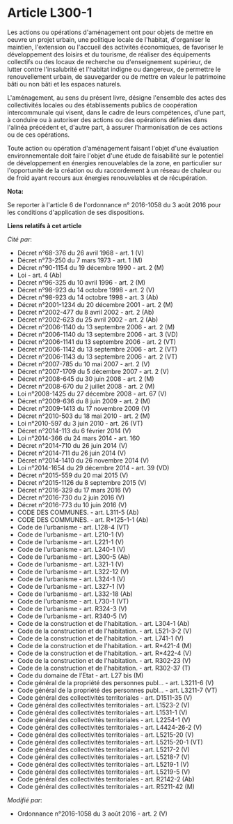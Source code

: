 # Article L300-1

Les actions ou opérations d'aménagement ont pour objets de mettre en oeuvre un projet urbain, une politique locale de
l'habitat, d'organiser le maintien, l'extension ou l'accueil des activités économiques, de favoriser le développement des
loisirs et du tourisme, de réaliser des équipements collectifs ou des locaux de recherche ou d'enseignement supérieur, de
lutter contre l'insalubrité et l'habitat indigne ou dangereux, de permettre le renouvellement urbain, de sauvegarder ou de
mettre en valeur le patrimoine bâti ou non bâti et les espaces naturels. 

L'aménagement, au sens du présent livre, désigne l'ensemble des actes des collectivités locales ou des établissements publics
de coopération intercommunale qui visent, dans le cadre de leurs compétences, d'une part, à conduire ou à autoriser des
actions ou des opérations définies dans l'alinéa précédent et, d'autre part, à assurer l'harmonisation de ces actions ou de
ces opérations. 

Toute action ou opération d'aménagement faisant l'objet d'une   évaluation environnementale  doit faire l'objet d'une étude
de faisabilité sur le potentiel de développement en énergies renouvelables de la zone, en particulier sur l'opportunité de la
création ou du raccordement à un réseau de chaleur ou de froid ayant recours aux énergies renouvelables et de récupération.

**Nota:**

Se reporter à l'article 6 de l'ordonnance n° 2016-1058 du 3 août 2016 pour les conditions d'application de ses dispositions.

**Liens relatifs à cet article**

_Cité par_:

  - Décret n°68-376 du 26 avril 1968 - art. 1 (V)
  - Décret n°73-250 du 7 mars 1973 - art. 1 (M)
  - Décret n°90-1154 du 19 décembre 1990 - art. 2 (M)
  - Loi - art. 4 (Ab)
  - Décret n°96-325 du 10 avril 1996 - art. 2 (M)
  - Décret n°98-923 du 14 octobre 1998 - art. 2 (V)
  - Décret n°98-923 du 14 octobre 1998 - art. 3 (Ab)
  - Décret n°2001-1234 du 20 décembre 2001 - art. 2 (M)
  - Décret n°2002-477 du 8 avril 2002 - art. 2 (Ab)
  - Décret n°2002-623 du 25 avril 2002 - art. 2 (Ab)
  - Décret n°2006-1140 du 13 septembre 2006 - art. 2 (M)
  - Décret n°2006-1140 du 13 septembre 2006 - art. 3 (VD)
  - Décret n°2006-1141 du 13 septembre 2006 - art. 2 (VT)
  - Décret n°2006-1142 du 13 septembre 2006 - art. 2 (VT)
  - Décret n°2006-1143 du 13 septembre 2006 - art. 2 (VT)
  - Décret n°2007-785 du 10 mai 2007 - art. 2 (V)
  - Décret n°2007-1709 du 5 décembre 2007 - art. 2 (V)
  - Décret n°2008-645 du 30 juin 2008 - art. 2 (M)
  - Décret n°2008-670 du 2 juillet 2008 - art. 2 (M)
  - Loi n°2008-1425 du 27 décembre 2008 - art. 67 (V)
  - Décret n°2009-636 du 8 juin 2009 - art. 2 (M)
  - Décret n°2009-1413 du 17 novembre 2009 (V)
  - Décret n°2010-503 du 18 mai 2010 - art. 2 (M)
  - Loi n°2010-597 du 3 juin 2010 - art. 26 (VT)
  - Décret n°2014-113 du 6 février 2014 (V)
  - Loi n°2014-366 du 24 mars 2014 - art. 160
  - Décret n°2014-710 du 26 juin 2014 (V)
  - Décret n°2014-711 du 26 juin 2014 (V)
  - Décret n°2014-1410 du 26 novembre 2014 (V)
  - Loi n°2014-1654 du 29 décembre 2014 - art. 39 (VD)
  - Décret n°2015-559 du 20 mai 2015 (V)
  - Décret n°2015-1126 du 8 septembre 2015 (V)
  - Décret n°2016-329 du 17 mars 2016 (V)
  - Décret n°2016-730 du 2 juin 2016 (V)
  - Décret n°2016-773 du 10 juin 2016 (V)
  - CODE DES COMMUNES. - art. L311-5 (Ab)
  - CODE DES COMMUNES. - art. R*125-1-1 (Ab)
  - Code de l'urbanisme - art. L128-4 (VT)
  - Code de l'urbanisme - art. L210-1 (V)
  - Code de l'urbanisme - art. L221-1 (V)
  - Code de l'urbanisme - art. L240-1 (V)
  - Code de l'urbanisme - art. L300-5 (Ab)
  - Code de l'urbanisme - art. L321-1 (V)
  - Code de l'urbanisme - art. L322-12 (V)
  - Code de l'urbanisme - art. L324-1 (V)
  - Code de l'urbanisme - art. L327-1 (V)
  - Code de l'urbanisme - art. L332-18 (Ab)
  - Code de l'urbanisme - art. L730-1 (VT)
  - Code de l'urbanisme - art. R324-3 (V)
  - Code de l'urbanisme - art. R340-5 (V)
  - Code de la construction et de l'habitation. - art. L304-1 (Ab)
  - Code de la construction et de l'habitation. - art. L521-3-2 (V)
  - Code de la construction et de l'habitation. - art. L741-1 (V)
  - Code de la construction et de l'habitation. - art. R*421-4 (M)
  - Code de la construction et de l'habitation. - art. R*422-4 (V)
  - Code de la construction et de l'habitation. - art. R302-23 (V)
  - Code de la construction et de l'habitation. - art. R302-37 (T)
  - Code du domaine de l'Etat - art. L27 bis (M)
  - Code général de la propriété des personnes publ... - art. L3211-6 (V)
  - Code général de la propriété des personnes publ... - art. L3211-7 (VT)
  - Code général des collectivités territoriales - art. D1511-35 (V)
  - Code général des collectivités territoriales - art. L1523-2 (V)
  - Code général des collectivités territoriales - art. L1531-1 (V)
  - Code général des collectivités territoriales - art. L2254-1 (V)
  - Code général des collectivités territoriales - art. L4424-26-2 (V)
  - Code général des collectivités territoriales - art. L5215-20 (V)
  - Code général des collectivités territoriales - art. L5215-20-1 (VT)
  - Code général des collectivités territoriales - art. L5217-2 (V)
  - Code général des collectivités territoriales - art. L5218-7 (V)
  - Code général des collectivités territoriales - art. L5219-1 (V)
  - Code général des collectivités territoriales - art. L5219-5 (V)
  - Code général des collectivités territoriales - art. R2142-2 (Ab)
  - Code général des collectivités territoriales - art. R5211-42 (M)

_Modifié par_:

  - Ordonnance n°2016-1058 du 3 août 2016 - art. 2 (V)
